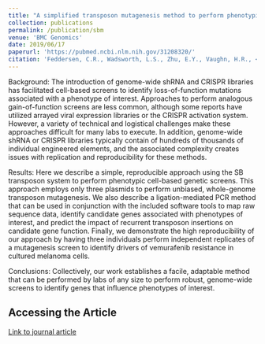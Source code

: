 ```yaml
---
title: "A simplified transposon mutagenesis method to perform phenotypic forward genetic screens in cultured cells"
collection: publications
permalink: /publication/sbm
venue: 'BMC Genomics'
date: 2019/06/17
paperurl: 'https://pubmed.ncbi.nlm.nih.gov/31208320/'
citation: 'Feddersen, C.R., Wadsworth, L.S., Zhu, E.Y., Vaughn, H.R., <b> Voigt, A.P. </b>, Riordan, J.D., Dupuy, A.J. A simplified transposon mutagenesis method to perform phenotypic forward genetic screens in cultured cells. BMC Genomics 2019.'
---
```

Background: The introduction of genome-wide shRNA and CRISPR libraries has facilitated cell-based screens to identify loss-of-function mutations associated with a phenotype of interest. Approaches to perform analogous gain-of-function screens are less common, although some reports have utilized arrayed viral expression libraries or the CRISPR activation system. However, a variety of technical and logistical challenges make these approaches difficult for many labs to execute. In addition, genome-wide shRNA or CRISPR libraries typically contain of hundreds of thousands of individual engineered elements, and the associated complexity creates issues with replication and reproducibility for these methods.

Results: Here we describe a simple, reproducible approach using the SB transposon system to perform phenotypic cell-based genetic screens. This approach employs only three plasmids to perform unbiased, whole-genome transposon mutagenesis. We also describe a ligation-mediated PCR method that can be used in conjunction with the included software tools to map raw sequence data, identify candidate genes associated with phenotypes of interest, and predict the impact of recurrent transposon insertions on candidate gene function. Finally, we demonstrate the high reproducibility of our approach by having three individuals perform independent replicates of a mutagenesis screen to identify drivers of vemurafenib resistance in cultured melanoma cells.

Conclusions: Collectively, our work establishes a facile, adaptable method that can be performed by labs of any size to perform robust, genome-wide screens to identify genes that influence phenotypes of interest.

Accessing the Article
-----
[Link to journal article](https://pubmed.ncbi.nlm.nih.gov/31208320/)


